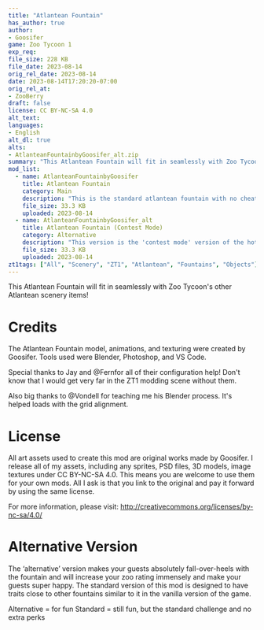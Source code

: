 ```yaml
---
title: "Atlantean Fountain"
has_author: true
author: 
- Goosifer
game: Zoo Tycoon 1
exp_req: 
file_size: 228 KB
file_date: 2023-08-14
orig_rel_date: 2023-08-14
date: 2023-08-14T17:20:20-07:00
orig_rel_at:
- ZooBerry
draft: false
license: CC BY-NC-SA 4.0
alt_text: 
languages:
- English
alt_dl: true
alts:
- AtlanteanFountainbyGoosifer_alt.zip
summary: "This Atlantean Fountain will fit in seamlessly with Zoo Tycoon's other Atlantean scenery items!"
mod_list: 
  - name: AtlanteanFountainbyGoosifer
    title: Atlantean Fountain
    category: Main 
    description: "This is the standard atlantean fountain with no cheats enabled for those who want a vanilla experience."
    file_size: 33.3 KB
    uploaded: 2023-08-14
  - name: AtlanteanFountainbyGoosifer_alt
    title: Atlantean Fountain (Contest Mode)
    category: Alternative
    description: "This version is the 'contest mode' version of the hotdog stand. It will make your guests absolutely fall-over-heels with the stand and will increase your zoo rating immensely. Great for free play mode and participating in community-led contests!"
    file_size: 33.3 KB
    uploaded: 2023-08-14
zt1tags: ["All", "Scenery", "ZT1", "Atlantean", "Fountains", "Objects"]
---
```

This Atlantean Fountain will fit in seamlessly with Zoo Tycoon's other Atlantean scenery items!

# Credits

The Atlantean Fountain model, animations, and texturing were created by Goosifer. Tools used were Blender, Photoshop, and VS Code.

Special thanks to Jay and @Fernfor all of their configuration help! Don't know that I would get very far in the ZT1 modding scene without them.

Also big thanks to @Vondell for teaching me his Blender process. It's helped loads with the grid alignment.
 

# License

All art assets used to create this mod are original works made by Goosifer. I release all of my assets, including any sprites, PSD files, 3D models, image textures under CC BY-NC-SA 4.0. This means you are welcome to use them for your own mods. All I ask is that you link to the original and pay it forward by using the same license.

For more information, please visit:
http://creativecommons.org/licenses/by-nc-sa/4.0/

# Alternative Version

The ‘alternative’ version makes your guests absolutely fall-over-heels with the fountain and will increase your zoo rating immensely and make your guests super happy. The standard version of this mod is designed to have traits close to other fountains similar to it in the vanilla version of the game. 

Alternative = for fun
Standard = still fun, but the standard challenge and no extra perks
